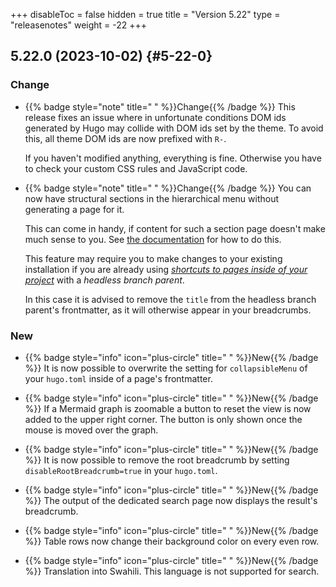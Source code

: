+++
disableToc = false
hidden = true
title = "Version 5.22"
type = "releasenotes"
weight = -22
+++

## 5.22.0 (2023-10-02) {#5-22-0}

### Change

- {{% badge style="note" title=" " %}}Change{{% /badge %}} This release fixes an issue where in unfortunate conditions DOM ids generated by Hugo may collide with DOM ids set by the theme. To avoid this, all theme DOM ids are now prefixed with `R-`.

  If you haven't modified anything, everything is fine. Otherwise you have to check your custom CSS rules and JavaScript code.

- {{% badge style="note" title=" " %}}Change{{% /badge %}} You can now have structural sections in the hierarchical menu without generating a page for it.

  This can come in handy, if content for such a section page doesn't make much sense to you. See [the documentation](cont/frontmatter#disable-section-pages) for how to do this.

  This feature may require you to make changes to your existing installation if you are already using _[shortcuts to pages inside of your project](cont/menushortcuts#shortcuts-to-pages-inside-of-your-project)_ with a _headless branch parent_.

  In this case it is advised to remove the `title` from the headless branch parent's frontmatter, as it will otherwise appear in your breadcrumbs.

### New

- {{% badge style="info" icon="plus-circle" title=" " %}}New{{% /badge %}} It is now possible to overwrite the setting for `collapsibleMenu` of your `hugo.toml` inside of a page's frontmatter.

- {{% badge style="info" icon="plus-circle" title=" " %}}New{{% /badge %}} If a Mermaid graph is zoomable a button to reset the view is now added to the upper right corner. The button is only shown once the mouse is moved over the graph.

- {{% badge style="info" icon="plus-circle" title=" " %}}New{{% /badge %}} It is now possible to remove the root breadcrumb by setting `disableRootBreadcrumb=true` in your `hugo.toml`.

- {{% badge style="info" icon="plus-circle" title=" " %}}New{{% /badge %}} The output of the dedicated search page now displays the result's breadcrumb.

- {{% badge style="info" icon="plus-circle" title=" " %}}New{{% /badge %}} Table rows now change their background color on every even row.

- {{% badge style="info" icon="plus-circle" title=" " %}}New{{% /badge %}} Translation into Swahili. This language is not supported for search.

